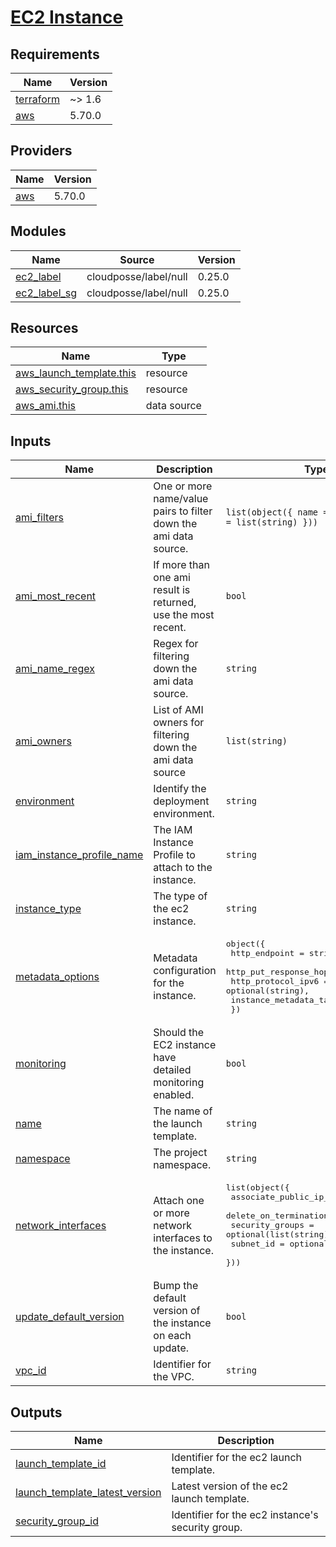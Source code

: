# [EC2 Instance](https://aws.amazon.com/ec2)

<!-- BEGIN_TF_DOCS -->
## Requirements

| Name | Version |
|------|---------|
| <a name="requirement_terraform"></a> [terraform](#requirement\_terraform) | ~> 1.6 |
| <a name="requirement_aws"></a> [aws](#requirement\_aws) | 5.70.0 |

## Providers

| Name | Version |
|------|---------|
| <a name="provider_aws"></a> [aws](#provider\_aws) | 5.70.0 |

## Modules

| Name | Source | Version |
|------|--------|---------|
| <a name="module_ec2_label"></a> [ec2\_label](#module\_ec2\_label) | cloudposse/label/null | 0.25.0 |
| <a name="module_ec2_label_sg"></a> [ec2\_label\_sg](#module\_ec2\_label\_sg) | cloudposse/label/null | 0.25.0 |

## Resources

| Name | Type |
|------|------|
| [aws_launch_template.this](https://registry.terraform.io/providers/hashicorp/aws/5.70.0/docs/resources/launch_template) | resource |
| [aws_security_group.this](https://registry.terraform.io/providers/hashicorp/aws/5.70.0/docs/resources/security_group) | resource |
| [aws_ami.this](https://registry.terraform.io/providers/hashicorp/aws/5.70.0/docs/data-sources/ami) | data source |

## Inputs

| Name | Description | Type | Default | Required |
|------|-------------|------|---------|:--------:|
| <a name="input_ami_filters"></a> [ami\_filters](#input\_ami\_filters) | One or more name/value pairs to filter down the ami data source. | `list(object({ name = string, values = list(string) }))` | `null` | no |
| <a name="input_ami_most_recent"></a> [ami\_most\_recent](#input\_ami\_most\_recent) | If more than one ami result is returned, use the most recent. | `bool` | `true` | no |
| <a name="input_ami_name_regex"></a> [ami\_name\_regex](#input\_ami\_name\_regex) | Regex for filtering down the ami data source. | `string` | n/a | yes |
| <a name="input_ami_owners"></a> [ami\_owners](#input\_ami\_owners) | List of AMI owners for filtering down the ami data source | `list(string)` | <pre>[<br>  "amazon"<br>]</pre> | no |
| <a name="input_environment"></a> [environment](#input\_environment) | Identify the deployment environment. | `string` | n/a | yes |
| <a name="input_iam_instance_profile_name"></a> [iam\_instance\_profile\_name](#input\_iam\_instance\_profile\_name) | The IAM Instance Profile to attach to the instance. | `string` | n/a | yes |
| <a name="input_instance_type"></a> [instance\_type](#input\_instance\_type) | The type of the ec2 instance. | `string` | n/a | yes |
| <a name="input_metadata_options"></a> [metadata\_options](#input\_metadata\_options) | Metadata configuration for the instance. | <pre>object({<br>    http_endpoint               = string,<br>    http_put_response_hop_limit = number,<br>    http_protocol_ipv6          = optional(string),<br>    instance_metadata_tags      = string<br>  })</pre> | n/a | yes |
| <a name="input_monitoring"></a> [monitoring](#input\_monitoring) | Should the EC2 instance have detailed monitoring enabled. | `bool` | `true` | no |
| <a name="input_name"></a> [name](#input\_name) | The name of the launch template. | `string` | n/a | yes |
| <a name="input_namespace"></a> [namespace](#input\_namespace) | The project namespace. | `string` | n/a | yes |
| <a name="input_network_interfaces"></a> [network\_interfaces](#input\_network\_interfaces) | Attach one or more network interfaces to the instance. | <pre>list(object({<br>    associate_public_ip_address = bool,<br>    delete_on_termination       = bool,<br>    security_groups             = optional(list(string)),<br>    subnet_id                   = optional(string),<br>  }))</pre> | `null` | no |
| <a name="input_update_default_version"></a> [update\_default\_version](#input\_update\_default\_version) | Bump the default version of the instance on each update. | `bool` | `true` | no |
| <a name="input_vpc_id"></a> [vpc\_id](#input\_vpc\_id) | Identifier for the VPC. | `string` | n/a | yes |

## Outputs

| Name | Description |
|------|-------------|
| <a name="output_launch_template_id"></a> [launch\_template\_id](#output\_launch\_template\_id) | Identifier for the ec2 launch template. |
| <a name="output_launch_template_latest_version"></a> [launch\_template\_latest\_version](#output\_launch\_template\_latest\_version) | Latest version of the ec2 launch template. |
| <a name="output_security_group_id"></a> [security\_group\_id](#output\_security\_group\_id) | Identifier for the ec2 instance's security group. |
<!-- END_TF_DOCS -->